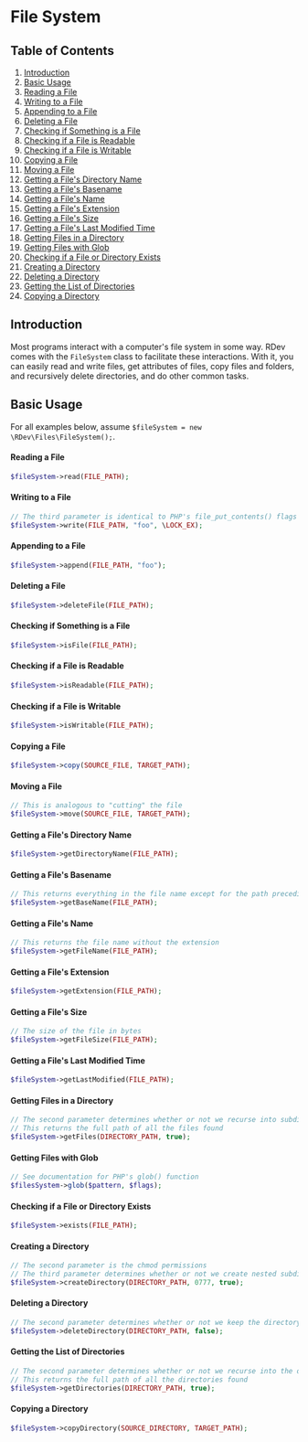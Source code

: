 # File System

## Table of Contents
1. [Introduction](#introduction)
2. [Basic Usage](#basic-usage)
  1. [Reading a File](#reading-a-file)
  2. [Writing to a File](#writing-to-a-file)
  3. [Appending to a File](#appending-to-a-file)
  4. [Deleting a File](#deleting-a-file)
  5. [Checking if Something is a File](#checking-if-something-is-a-file)
  6. [Checking if a File is Readable](#checking-if-a-file-is-readable)
  7. [Checking if a File is Writable](#checking-if-a-file-is-writable)
  8. [Copying a File](#copying-a-file)
  9. [Moving a File](#moving-a-file)
  10. [Getting a File's Directory Name](#getting-a-files-directory-name)
  11. [Getting a File's Basename](#getting-a-files-basename)
  12. [Getting a File's Name](#getting-a-files-name)
  13. [Getting a File's Extension](#getting-a-files-extension)
  14. [Getting a File's Size](#getting-a-files-size)
  15. [Getting a File's Last Modified Time](#getting-a-files-last-modified-time)
  16. [Getting Files in a Directory](#getting-files-in-a-directory)
  17. [Getting Files with Glob](#getting-files-with-glob)
  18. [Checking if a File or Directory Exists](#checking-if-a-file-or-directory-exists)
  19. [Creating a Directory](#creating-a-directory)
  20. [Deleting a Directory](#deleting-a-directory)
  21. [Getting the List of Directories](#getting-the-list-of-directories)
  22. [Copying a Directory](#copying-a-directory)

<a id="introduction"></a>
## Introduction
Most programs interact with a computer's file system in some way.  RDev comes with the `FileSystem` class to facilitate these interactions.  With it, you can easily read and write files, get attributes of files, copy files and folders, and recursively delete directories, and do other common tasks.

<a id="basic-usage"></a>
## Basic Usage
For all examples below, assume `$fileSystem = new \RDev\Files\FileSystem();`.

<a id="reading-a-file"></a>
#### Reading a File
```php
$fileSystem->read(FILE_PATH);
```

<a id="writing-to-a-file"></a>
#### Writing to a File
```php
// The third parameter is identical to PHP's file_put_contents() flags
$fileSystem->write(FILE_PATH, "foo", \LOCK_EX);
```

<a id="appending-to-a-file"></a>
#### Appending to a File
```php
$fileSystem->append(FILE_PATH, "foo");
```

<a id="deleting-a-file"></a>
#### Deleting a File
```php
$fileSystem->deleteFile(FILE_PATH);
```

<a id="checking-if-something-is-a-file"></a>
#### Checking if Something is a File
```php
$fileSystem->isFile(FILE_PATH);
```

<a id="checking-if-a-file-is-readable"></a>
#### Checking if a File is Readable
```php
$fileSystem->isReadable(FILE_PATH);
```

<a id="checking-if-a-file-is-writable"></a>
#### Checking if a File is Writable
```php
$fileSystem->isWritable(FILE_PATH);
```

<a id="copying-a-file"></a>
#### Copying a File
```php
$fileSystem->copy(SOURCE_FILE, TARGET_PATH);
```

<a id="moving-a-file"></a>
#### Moving a File
```php
// This is analogous to "cutting" the file
$fileSystem->move(SOURCE_FILE, TARGET_PATH);
```

<a id="getting-a-files-directory-name"></a>
#### Getting a File's Directory Name
```php
$fileSystem->getDirectoryName(FILE_PATH);
```

<a id="getting-a-files-basename"></a>
#### Getting a File's Basename
```php
// This returns everything in the file name except for the path preceding it
$fileSystem->getBaseName(FILE_PATH);
```

<a id="getting-a-files-name"></a>
#### Getting a File's Name
```php
// This returns the file name without the extension
$fileSystem->getFileName(FILE_PATH);
```

<a id="getting-a-files-extension"></a>
#### Getting a File's Extension
```php
$fileSystem->getExtension(FILE_PATH);
```

<a id="getting-a-files-size"></a>
#### Getting a File's Size
```php
// The size of the file in bytes
$fileSystem->getFileSize(FILE_PATH);
```

<a id="getting-a-files-last-modified-time"></a>
#### Getting a File's Last Modified Time
```php
$fileSystem->getLastModified(FILE_PATH);
```

<a id="getting-files-in-a-directory"></a>
#### Getting Files in a Directory
```php
// The second parameter determines whether or not we recurse into subdirectories
// This returns the full path of all the files found
$fileSystem->getFiles(DIRECTORY_PATH, true);
```

<a id="getting-files-with-glob"></a>
#### Getting Files with Glob
```php
// See documentation for PHP's glob() function
$filesSystem->glob($pattern, $flags);
```

<a id="checking-if-a-file-or-directory-exists"></a>
#### Checking if a File or Directory Exists
```php
$fileSystem->exists(FILE_PATH);
```

<a id="creating-a-directory"></a>
#### Creating a Directory
```php
// The second parameter is the chmod permissions
// The third parameter determines whether or not we create nested subdirectories
$fileSystem->createDirectory(DIRECTORY_PATH, 0777, true);
```

<a id="deleting-a-directory"></a>
#### Deleting a Directory
```php
// The second parameter determines whether or not we keep the directory structure
$fileSystem->deleteDirectory(DIRECTORY_PATH, false);
```

<a id="getting-the-list-of-directories"></a>
#### Getting the List of Directories
```php
// The second parameter determines whether or not we recurse into the directories
// This returns the full path of all the directories found
$fileSystem->getDirectories(DIRECTORY_PATH, true);
```

<a id="copying-a-directory"></a>
#### Copying a Directory
```php
$fileSystem->copyDirectory(SOURCE_DIRECTORY, TARGET_PATH);
```